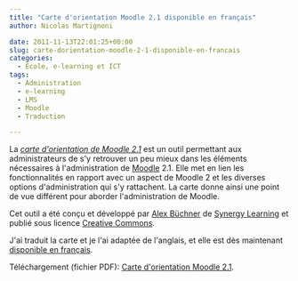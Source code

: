 ```yaml
---
title: "Carte d'orientation Moodle 2.1 disponible en français"
author: Nicolas Martignoni

date: 2011-11-13T22:01:25+00:00
slug: carte-dorientation-moodle-2-1-disponible-en-francais
categories:
  - École, e-learning et ICT
tags:
  - Administration
  - e-learning
  - LMS
  - Moodle
  - Traduction

---
```

La [_carte d'orientation de Moodle 2.1_][1] est un outil permettant aux administrateurs de s'y retrouver un peu mieux dans les éléments nécessaires à l'administration de [Moodle][2] 2.1. Elle met en lien les fonctionnalités en rapport avec un aspect de Moodle 2 et les diverses options d'administration qui s'y rattachent. La carte donne ainsi une point de vue différent pour aborder l'administration de Moodle.

Cet outil a été conçu et développé par [Alex Büchner][3] de [Synergy Learning][4] et publié sous licence [Creative Commons][5].

J'ai traduit la carte et je l'ai adaptée de l'anglais, et elle est dès maintenant [disponible en français][6].

Téléchargement (fichier PDF): [Carte d'orientation Moodle 2.1][6].

 [1]: https://www.synergy-learning.com/blog/the-moodle-2-1-administration-map "Moodle 2.1 Admin Map"
 [2]: https://moodle.org/ "Moodle"
 [3]: https://twitter.com/mcbuchner
 [4]: https://www.synergy-learning.com/
 [5]: https://creativecommons.org/international/ "Creative Commons"
 [6]: MoodleAdminMap_fr.pdf "Carte d'orientation Moodle 2.1"

 <!--more-->
